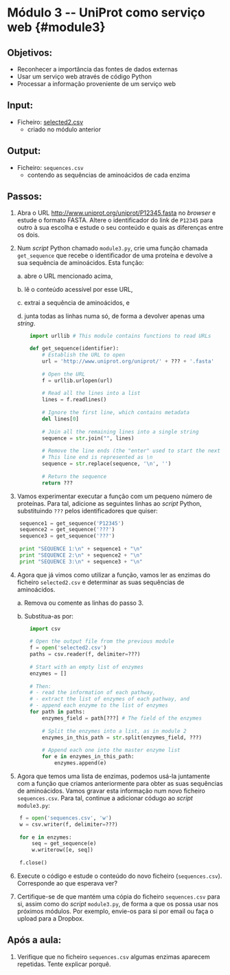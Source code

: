 # Módulo 3 -- UniProt como serviço web {#module3}

## Objetivos:
- Reconhecer a importância das fontes de dados externas
- Usar um serviço web através de código Python
- Processar a informação proveniente de um serviço web

## Input:
- Ficheiro: [selected2.csv](files/selected2.csv)
    - criado no módulo anterior

## Output:
- Ficheiro: `sequences.csv`
    - contendo as sequências de aminoácidos de cada enzima

## Passos:

1. Abra o URL <http://www.uniprot.org/uniprot/P12345.fasta> no _browser_ e estude o formato FASTA.
Altere o identificador do link de `P12345` para outro à sua escolha e estude o seu conteúdo e quais as diferenças entre os dois.

2. Num _script_ Python chamado `module3.py`, crie uma função chamada `get_sequence` que recebe o identificador de uma proteína e devolve a sua sequência de aminoácidos.
Esta função:

    a. abre o URL mencionado acima,
    
    b. lê o conteúdo acessível por esse URL,
    
    c. extrai a sequência de aminoácidos, e
    
    d. junta todas as linhas numa só, de forma a devolver apenas uma _string_.
    ```python
        import urllib # This module contains functions to read URLs

        def get_sequence(identifier):
            # Establish the URL to open
            url = 'http://www.uniprot.org/uniprot/' + ??? + '.fasta'
            
            # Open the URL
            f = urllib.urlopen(url)
            
            # Read all the lines into a list
            lines = f.readlines()
            
            # Ignore the first line, which contains metadata
            del lines[0]
            
            # Join all the remaining lines into a single string
            sequence = str.join("", lines)
            
            # Remove the line ends (the "enter" used to start the next line)
            # This line end is represented as \n
            sequence = str.replace(sequence, '\n', '')
            
            # Return the sequence
            return ???
    ```

3. Vamos experimentar executar a função com um pequeno número de proteínas.
Para tal, adicione as seguintes linhas ao _script_ Python, substituindo `???` pelos identificadores que quiser:
```python
    sequence1 = get_sequence('P12345')
    sequence2 = get_sequence('???')
    sequence3 = get_sequence('???')
    
    print "SEQUENCE 1:\n" + sequence1 + "\n"
    print "SEQUENCE 2:\n" + sequence2 + "\n"
    print "SEQUENCE 3:\n" + sequence3 + "\n"
```

4. Agora que já vimos como utilizar a função, vamos ler as enzimas do ficheiro `selected2.csv` e determinar as suas sequências de aminoácidos.
    
    a. Remova ou comente as linhas do passo 3.
    
    b. Substitua-as por:
    ```python
        import csv
        
        # Open the output file from the previous module
        f = open('selected2.csv')
        paths = csv.reader(f, delimiter=???)
        
        # Start with an empty list of enzymes
        enzymes = []
        
        # Then:
        # - read the information of each pathway,
        # - extract the list of enzymes of each pathway, and
        # - append each enzyme to the list of enzymes
        for path in paths:
            enzymes_field = path[???] # The field of the enzymes
            
            # Split the enzymes into a list, as in module 2
            enzymes_in_this_path = str.split(enzymes_field, ???)
            
            # Append each one into the master enzyme list
            for e in enzymes_in_this_path:
                enzymes.append(e)
    ```

5. Agora que temos uma lista de enzimas, podemos usá-la juntamente com a função que criamos anteriormente para obter as suas sequências de aminoácidos.
Vamos gravar esta informação num novo ficheiro `sequences.csv`.
Para tal, continue a adicionar códugo ao _script_ `module3.py`:
```python
    f = open('sequences.csv', 'w')
    w = csv.writer(f, delimiter=???)
    
    for e in enzymes:
        seq = get_sequence(e)
        w.writerow([e, seq])
    
    f.close()
```

6. Execute o código e estude o conteúdo do novo ficheiro (`sequences.csv`).
Corresponde ao que esperava ver?

7. Certifique-se de que mantém uma cópia do ficheiro `sequences.csv` para si, assim como do _script_ `module3.py`, de forma a que os possa usar nos próximos módulos.
Por exemplo, envie-os para si por email ou faça o upload para a Dropbox.

## Após a aula:

1. Verifique que no ficheiro `sequences.csv` algumas enzimas aparecem repetidas. Tente explicar porquê.
